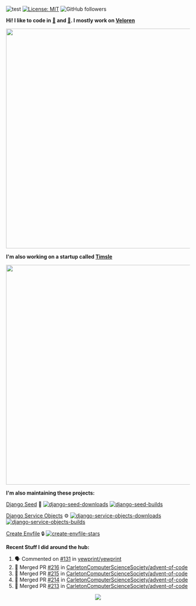 ![test](https://hits.seeyoufarm.com/api/count/incr/badge.svg?url=https://github.com/AngelOnFira)
[![License: MIT](https://img.shields.io/badge/License-MIT-yellow.svg)](https://opensource.org/licenses/MIT)
![GitHub followers](https://img.shields.io/github/followers/angelonfira?style=social)

**Hi! I like to code in [:crab:](https://www.rust-lang.org/) and [:snake:](https://www.python.org/). I mostly work on [Veloren](https://veloren.net)**

<p align="center">
  <img width="600" src="https://media.discordapp.net/attachments/444005079410802699/730566298073038949/rsz_5f0656b6aa176.png">
</p>

**I'm also working on a startup called [Timsle](https://timsle.com)**

<p align="center">
  <img width="600" src="https://media.discordapp.net/attachments/444005079410802699/730566842674053130/rsz_5f0657242abb4.png">
</p>

**I'm also maintaining these projects:**

[Django Seed](https://github.com/Brobin/django-seed)
:seedling:
[![django-seed-downloads](https://pepy.tech/badge/django-seed)](https://pepy.tech/project/django-seed)
[![django-seed-builds](https://github.com/Brobin/django-seed/workflows/Test/badge.svg)](https://github.com/Brobin/django-seed)

[Django Service Objects](https://github.com/mixxorz/django-service-objects)
:gear:
[![django-service-objects-downloads](https://pepy.tech/badge/django-service-objects)](https://pepy.tech/project/django-service-objects)
[![django-service-objects-builds](https://github.com/mixxorz/django-service-objects/actions/workflows/test.yml/badge.svg)](https://github.com/mixxorz/django-service-objects/actions/workflows/test.yml)

[Create Envfile](https://github.com/SpicyPizza/create-envfile)
:lock:
[![create-envfile-stars](https://img.shields.io/github/stars/SpicyPizza/create-envfile?style=social)](https://github.com/SpicyPizza/create-envfile)

**Recent Stuff I did around the hub:**

<!--START_SECTION:activity-->
1. 🗣 Commented on [#131](https://github.com/yewprint/yewprint/issues/131) in [yewprint/yewprint](https://github.com/yewprint/yewprint)
2. 🎉 Merged PR [#216](https://github.com/CarletonComputerScienceSociety/advent-of-code/pull/216) in [CarletonComputerScienceSociety/advent-of-code](https://github.com/CarletonComputerScienceSociety/advent-of-code)
3. 🎉 Merged PR [#215](https://github.com/CarletonComputerScienceSociety/advent-of-code/pull/215) in [CarletonComputerScienceSociety/advent-of-code](https://github.com/CarletonComputerScienceSociety/advent-of-code)
4. 🎉 Merged PR [#214](https://github.com/CarletonComputerScienceSociety/advent-of-code/pull/214) in [CarletonComputerScienceSociety/advent-of-code](https://github.com/CarletonComputerScienceSociety/advent-of-code)
5. 🎉 Merged PR [#213](https://github.com/CarletonComputerScienceSociety/advent-of-code/pull/213) in [CarletonComputerScienceSociety/advent-of-code](https://github.com/CarletonComputerScienceSociety/advent-of-code)
<!--END_SECTION:activity-->

<p align="center">
  <img src="https://github-profile-trophy.vercel.app/?username=angelonfira&column=4&theme=nord&margin-w=15&margin-h=15">
</p>
